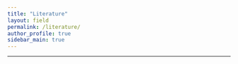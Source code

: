 ```yaml
---
title: "Literature"
layout: field
permalink: /literature/
author_profile: true
sidebar_main: true
---
```

***